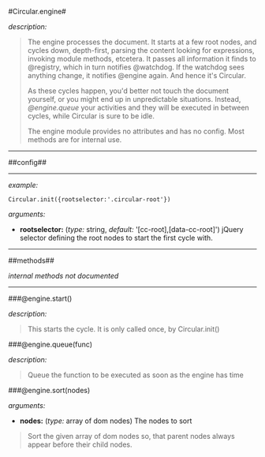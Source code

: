 #Circular.engine#

*description:*

> The engine processes the document. It starts at a few root nodes, and cycles down, depth-first, parsing the content looking for expressions, invoking module methods, etcetera. 
> It passes all information it finds to @registry, which in turn notifies @watchdog. If the watchdog sees anything change, it notifies @engine again. And hence it's Circular.
>
> As these cycles happen, you'd better not touch the document yourself, or you might end up in unpredictable situations. Instead, *@engine.queue* your activities and they will be executed in between cycles, while Circular is sure to be idle.
>
> The engine module provides no attributes and has no config. Most methods are for internal use.
>


----

##config##

----

*example:* 

	Circular.init({rootselector:'.circular-root'})

*arguments:*

- **rootselector:** (*type:* string, *default:* '[cc-root],[data-cc-root]')
jQuery selector defining the root nodes to start the first cycle with.


----

##methods##

*internal methods not documented*

----

###@engine.start()

*description:*

> This starts the cycle. It is only called once, by Circular.init()



###@engine.queue(func)

*description:*

> Queue the function to be executed as soon as the engine has time
	

###@engine.sort(nodes)

*arguments:*

- **nodes:** (*type:* array of dom nodes) 
The nodes to sort

> Sort the given array of dom nodes so, that parent nodes always appear before their child nodes.
	


